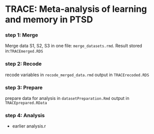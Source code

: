 # TRACE: Meta-analysis of learning and memory in PTSD

### step 1: Merge

Merge data S1, S2, S3 in one file: `merge_datasets.rmd`. Result stored in:`TRACEmerged.RDS`
  
### step 2: Recode

recode variables in `recode_merged_data.rmd` output in `TRACErecoded.RDS`


### step 3: Prepare

prepare data for analysis in `datasetPreparation.Rmd`  output in `TRACEprepared.RData`

### step 4: Analysis

- earlier analysis.r
